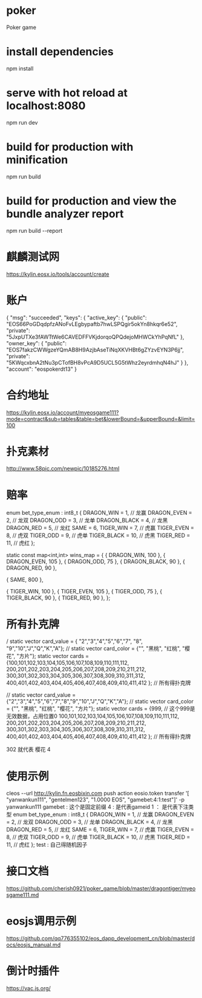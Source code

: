 # poker
Poker game

# install dependencies
npm install

# serve with hot reload at localhost:8080
npm run dev

# build for production with minification
npm run build

# build for production and view the bundle analyzer report
npm run build --report

# 麒麟测试网
https://kylin.eosx.io/tools/account/create

# 账户
{
    "msg": "succeeded", 
    "keys": {
        "active_key": {
            "public": "EOS66PoGDqdpfzANoFvLEgbypaftb7hwLSPQgir5okYn8hkqr6e52", 
            "private": "5JxpUTXe3fAWTtWe6CAVEDFFVKjdorqoQPQdejoMHWCkYhPqNfL"
        }, 
        "owner_key": {
            "public": "EOS7fakzCWWgzeYQmAB8H9AzjbAseTiNqXKVHBt6gZYzvEYN3P6jj", 
            "private": "5KWqcxbnA2tNu3pCTofBH8vPcA9D5UCL5G5tWhz2eyrdmhqN4hJ"
        }
    }, 
    "account": "eospokerdt13"
}

# 合约地址
https://kylin.eosx.io/account/myeosgame111?mode=contract&sub=tables&table=bet&lowerBound=&upperBound=&limit=100

# 扑克素材
http://www.58pic.com/newpic/10185276.html

# 赔率
enum bet_type_enum : int8_t {
DRAGON_WIN = 1, // 龙赢
DRAGON_EVEN = 2, // 龙双
DRAGON_ODD = 3, // 龙单
DRAGON_BLACK = 4, // 龙黑
DRAGON_RED = 5, // 龙红
SAME = 6,
TIGER_WIN = 7, // 虎赢
TIGER_EVEN = 8, // 虎双
TIGER_ODD = 9, // 虎单
TIGER_BLACK = 10, // 虎黑
TIGER_RED = 11, // 虎红
};

static const map<int,int> wins_map = { 
{ DRAGON_WIN, 100 },
{ DRAGON_EVEN, 105 },
{ DRAGON_ODD, 75 },
{ DRAGON_BLACK, 90 },
{ DRAGON_RED, 90 },

{ SAME, 800 },

{ TIGER_WIN, 100 },
{ TIGER_EVEN, 105 },
{ TIGER_ODD, 75 },
{ TIGER_BLACK, 90 },
{ TIGER_RED, 90 },
};

# 所有扑克牌
/ static vector<string> card_value = {
    "2","3","4","5","6","7",
    "8",
    "9","10","J","Q","K","A"};
// static vector<string> card_color = {"", "黑桃", "红桃", "樱花", "方片"};
static vector<int> cards = {100,101,102,103,104,105,106,107,108,109,110,111,112,
200,201,202,203,204,205,206,207,208,209,210,211,212,
300,301,302,303,304,305,306,307,308,309,310,311,312,
400,401,402,403,404,405,406,407,408,409,410,411,412
}; // 所有得扑克牌 

// static vector<string> card_value = {"2","3","4","5","6","7","8","9","10","J","Q","K","A"};
// static vector<string> card_color = {"", "黑桃", "红桃", "樱花", "方片"};
static vector<int> cards = {999, // 这个999是无效数据，占用位置0
100,101,102,103,104,105,106,107,108,109,110,111,112,
200,201,202,203,204,205,206,207,208,209,210,211,212,
300,301,302,303,304,305,306,307,308,309,310,311,312,
400,401,402,403,404,405,406,407,408,409,410,411,412
}; // 所有得扑克牌

302 就代表 樱花 4

# 使用示例

cleos --url http://kylin.fn.eosbixin.com push action eosio.token transfer '[ "yanwankun111", "gentelmen123", "1.0000 EOS", "gamebet:4:1:test"]' -p yanwankun111
gamebet : 这个是固定前缀
4 : 是代表gameid
1 ： 是代表下注类型 enum bet_type_enum : int8_t {
DRAGON_WIN = 1, // 龙赢
DRAGON_EVEN = 2, // 龙双
DRAGON_ODD = 3, // 龙单
DRAGON_BLACK = 4, // 龙黑
DRAGON_RED = 5, // 龙红
SAME = 6,
TIGER_WIN = 7, // 虎赢
TIGER_EVEN = 8, // 虎双
TIGER_ODD = 9, // 虎单
TIGER_BLACK = 10, // 虎黑
TIGER_RED = 11, // 虎红
};
test : 自己得随机因子

# 接口文档
https://github.com/cherish0921/poker_game/blob/master/dragontiger/myeosgame111.md

# eosjs调用示例
https://github.com/qq776355102/eos_dapp_development_cn/blob/master/docs/eosjs_manual.md

# 倒计时插件
https://vac.js.org/
